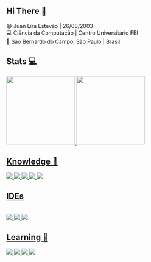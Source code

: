 ## Hi There 👋
😄 Juan Lira Estevão | 26/08/2003<br>
💻 Ciência da Computação | Centro Universitário FEI <br>
📌 São Bernardo do Campo, São Paulo | Brasil
## Stats 💻
<div>
<a href="https://github.com/JuanLiraEst">
<img height="180em" src="https://github-readme-stats.vercel.app/api/top-langs/?username=JuanLiraEst&layout=compact&langs_count=7&theme=dark"/>
<img height="180em" src="https://github-readme-stats.vercel.app/api?username=JuanLiraEst&show_icons=true&theme=dark&include_all_commits=true&count_private=true"/>
</div>

## Knowledge 🧠
<img src="https://img.shields.io/badge/HTML5-E34F26?style=for-the-badge&logo=html5&logoColor=white">
<img src="https://img.shields.io/badge/CSS3-1572B6?style=for-the-badge&logo=css3&logoColor=white">
<img src="https://img.shields.io/badge/JavaScript-323330?style=for-the-badge&logo=javascript&logoColor=F7DF1E">
<img src="https://img.shields.io/badge/Python-FFD43B?style=for-the-badge&logo=python&logoColor=dark">
<img src="https://img.shields.io/badge/C-00599C?style=for-the-badge&logo=c&logoColor=white">
<h2>IDEs</h2><br>
<img src="https://img.shields.io/badge/Visual_Studio_Code-0078D4?style=for-the-badge&logo=visual%20studio%20code&logoColor=white"> 
<img src="https://img.shields.io/badge/WebStorm-000000?style=for-the-badge&logo=WebStorm&logoColor=white">
<img src="https://img.shields.io/badge/replit-667881?style=for-the-badge&logo=replit&logoColor=white">


  
## Learning 📖
<img src="https://img.shields.io/badge/Java-ED8B00?style=for-the-badge&logo=java&logoColor=white">
<img src="https://img.shields.io/badge/React-20232A?style=for-the-badge&logo=react&logoColor=61DAFB">
<img src="https://img.shields.io/badge/next.js-000000?style=for-the-badge&logo=nextdotjs&logoColor=white">
<img src="https://img.shields.io/badge/Linux-FCC624?style=for-the-badge&logo=linux&logoColor=black">
<!--
**JuanLiraEst/JuanLiraEst** is a ✨ _special_ ✨ repository because its `README.md` (this file) appears on your GitHub profile.

Here are some ideas to get you started:

- 🔭 I’m currently working on ...
- 🌱 I’m currently learning ...
- 👯 I’m looking to collaborate on ...
- 🤔 I’m looking for help with ...
- 💬 Ask me about ...
- 📫 How to reach me: ...
- 😄 Pronouns: ...
- ⚡ Fun fact: ...
-->
